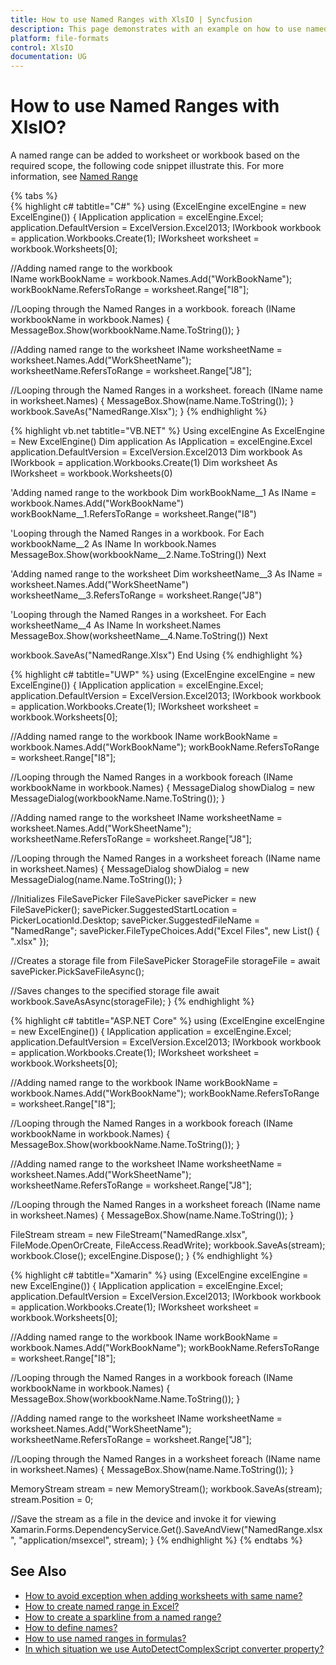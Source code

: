 ```yaml
---
title: How to use Named Ranges with XlsIO | Syncfusion
description: This page demonstrates with an example on how to use named ranges in Syncfusion .NET Excel library (XlsIO).
platform: file-formats
control: XlsIO
documentation: UG
---
```


# How to use Named Ranges with XlsIO?

A named range can be added to worksheet or workbook based on the required scope, the following code snippet illustrate this. For more information, see [Named Range](https://support.microsoft.com/en-us/office/define-and-use-names-in-formulas-4d0f13ac-53b7-422e-afd2-abd7ff379c64?ui=en-us&rs=en-us&ad=us)

{% tabs %}  
{% highlight c# tabtitle="C#" %}
using (ExcelEngine excelEngine = new ExcelEngine())
{
  IApplication application = excelEngine.Excel;
  application.DefaultVersion = ExcelVersion.Excel2013;
  IWorkbook workbook = application.Workbooks.Create(1);
  IWorksheet worksheet = workbook.Worksheets[0];

  //Adding named range to the workbook            
  IName workBookName = workbook.Names.Add("WorkBookName");
  workBookName.RefersToRange = worksheet.Range["I8"];

  //Looping through the Named Ranges in a workbook.
  foreach (IName workbookName in workbook.Names)
  {
    MessageBox.Show(workbookName.Name.ToString());
  }

  //Adding named range to the worksheet
  IName worksheetName = worksheet.Names.Add("WorkSheetName");
  worksheetName.RefersToRange = worksheet.Range["J8"];

  //Looping through the Named Ranges in a worksheet.
  foreach (IName name in worksheet.Names)
  {
    MessageBox.Show(name.Name.ToString());
  }
  workbook.SaveAs("NamedRange.Xlsx");
}
{% endhighlight %}

{% highlight vb.net tabtitle="VB.NET" %}
Using excelEngine As ExcelEngine = New ExcelEngine()
  Dim application As IApplication = excelEngine.Excel
  application.DefaultVersion = ExcelVersion.Excel2013
  Dim workbook As IWorkbook = application.Workbooks.Create(1)
  Dim worksheet As IWorksheet = workbook.Worksheets(0)

  'Adding named range to the workbook
  Dim workBookName__1 As IName = workbook.Names.Add("WorkBookName")
  workBookName__1.RefersToRange = worksheet.Range("I8")

 'Looping through the Named Ranges in a workbook.
  For Each workbookName__2 As IName In workbook.Names
    MessageBox.Show(workbookName__2.Name.ToString())
  Next

  'Adding named range to the worksheet
  Dim worksheetName__3 As IName = worksheet.Names.Add("WorkSheetName")
  worksheetName__3.RefersToRange = worksheet.Range("J8")

  'Looping through the Named Ranges in a worksheet.
  For Each worksheetName__4 As IName In worksheet.Names
    MessageBox.Show(worksheetName__4.Name.ToString())
  Next

  workbook.SaveAs("NamedRange.Xlsx")
End Using
{% endhighlight %}

{% highlight c# tabtitle="UWP" %}
using (ExcelEngine excelEngine = new ExcelEngine())
{
  IApplication application = excelEngine.Excel;
  application.DefaultVersion = ExcelVersion.Excel2013;
  IWorkbook workbook = application.Workbooks.Create(1);
  IWorksheet worksheet = workbook.Worksheets[0];

  //Adding named range to the workbook
  IName workBookName = workbook.Names.Add("WorkBookName");
  workBookName.RefersToRange = worksheet.Range["I8"];

  //Looping through the Named Ranges in a workbook
  foreach (IName workbookName in workbook.Names)
  {
    MessageDialog showDialog = new MessageDialog(workbookName.Name.ToString());
  }

  //Adding named range to the worksheet
  IName worksheetName = worksheet.Names.Add("WorkSheetName");
  worksheetName.RefersToRange = worksheet.Range["J8"];

  //Looping through the Named Ranges in a worksheet
  foreach (IName name in worksheet.Names)
  {
    MessageDialog showDialog = new MessageDialog(name.Name.ToString());
  }

  //Initializes FileSavePicker
  FileSavePicker savePicker = new FileSavePicker();
  savePicker.SuggestedStartLocation = PickerLocationId.Desktop;
  savePicker.SuggestedFileName = "NamedRange";
  savePicker.FileTypeChoices.Add("Excel Files", new List<string>() { ".xlsx" });

  //Creates a storage file from FileSavePicker
  StorageFile storageFile = await savePicker.PickSaveFileAsync();

  //Saves changes to the specified storage file
  await workbook.SaveAsAsync(storageFile);
}
{% endhighlight %}

{% highlight c# tabtitle="ASP.NET Core" %}
using (ExcelEngine excelEngine = new ExcelEngine())
{
  IApplication application = excelEngine.Excel;
  application.DefaultVersion = ExcelVersion.Excel2013;
  IWorkbook workbook = application.Workbooks.Create(1);
  IWorksheet worksheet = workbook.Worksheets[0];

  //Adding named range to the workbook
  IName workBookName = workbook.Names.Add("WorkBookName");
  workBookName.RefersToRange = worksheet.Range["I8"];

  //Looping through the Named Ranges in a workbook
  foreach (IName workbookName in workbook.Names)
  {
    MessageBox.Show(workbookName.Name.ToString());
  }

  //Adding named range to the worksheet
  IName worksheetName = worksheet.Names.Add("WorkSheetName");
  worksheetName.RefersToRange = worksheet.Range["J8"];

  //Looping through the Named Ranges in a worksheet
  foreach (IName name in worksheet.Names)
  {
    MessageBox.Show(name.Name.ToString());
  }

  FileStream stream = new FileStream("NamedRange.xlsx", FileMode.OpenOrCreate, FileAccess.ReadWrite);
  workbook.SaveAs(stream);
  workbook.Close();
  excelEngine.Dispose();
}
{% endhighlight %}

{% highlight c# tabtitle="Xamarin" %}
using (ExcelEngine excelEngine = new ExcelEngine())
{
  IApplication application = excelEngine.Excel;
  application.DefaultVersion = ExcelVersion.Excel2013;
  IWorkbook workbook = application.Workbooks.Create(1);
  IWorksheet worksheet = workbook.Worksheets[0];

  //Adding named range to the workbook
  IName workBookName = workbook.Names.Add("WorkBookName");
  workBookName.RefersToRange = worksheet.Range["I8"];

  //Looping through the Named Ranges in a workbook
  foreach (IName workbookName in workbook.Names)
  {
    MessageBox.Show(workbookName.Name.ToString());
  }

  //Adding named range to the worksheet
  IName worksheetName = worksheet.Names.Add("WorkSheetName");
  worksheetName.RefersToRange = worksheet.Range["J8"];

  //Looping through the Named Ranges in a worksheet
  foreach (IName name in worksheet.Names)
  {
    MessageBox.Show(name.Name.ToString());
  }

  MemoryStream stream = new MemoryStream();
  workbook.SaveAs(stream);
  stream.Position = 0;

  //Save the stream as a file in the device and invoke it for viewing
  Xamarin.Forms.DependencyService.Get<ISave>().SaveAndView("NamedRange.xlsx", "application/msexcel", stream);
}
{% endhighlight %}
{% endtabs %}  

## See Also

* [How to avoid exception when adding worksheets with same name?](https://help.syncfusion.com/file-formats/xlsio/faqs/how-to-avoid-exception-when-adding-worksheets-with-same-name)
* [How to create named range in Excel?](https://help.syncfusion.com/file-formats/xlsio/migrate-from-office-automation-to-syncfusion-xlsio/create-named-range-in-excel)
* [How to create a sparkline from a named range?](https://help.syncfusion.com/file-formats/xlsio/faqs/how-to-create-a-sparkline-from-a-named-range)
* [How to define names?](https://help.syncfusion.com/file-formats/xlsio/working-with-formulas#defined-names)
* [How to use named ranges in formulas?](https://help.syncfusion.com/file-formats/xlsio/working-with-formulas#named-ranges-in-formulas)
* [In which situation we use AutoDetectComplexScript converter property?](https://help.syncfusion.com/file-formats/xlsio/faqs/in-which-situation-we-use-autodetectcomplexscript-converter-property)
